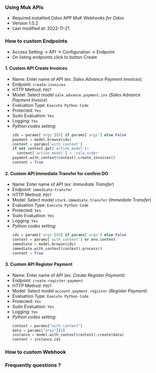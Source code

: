 ### Using Muk APIs
- Required instatlled Odoo APP *MuK Webhooks for Odoo*
- Version 1.0.2
- Last modified at: 2022-11-21

### How to custom Endpoints
- Access Setting -> API -> Configuration -> Endpoint
- On listing endpoints click to button Create
#### 1. Custom API Create Invoices
- Name: Enter name of API (ex: _Sales Advance Payment Invoices_)
- Endpoint: `create-invoices`
- HTTP Method: `POST`
- Model: Select model `sale.advance.payment.inv` (_Sales Advance Payment Invoice_)
- Evaluation Type: `Execute Python Code`
- Protected: `Yes`
- Sudo Evaluation: `Yes`
- Logging: `Yes`
- *Python codes setting*:
    ```python
    ids = params['args'][0] if params['args'] else False
    payment = model.browse(ids)
    context = params['with_context']
    if not context.get('active_model'):
      context['active_model'] = 'sale.order'
    payment.with_context(context).create_invoices()
    content = True
    ```
#### 2. Custom API Immediate Transfer for confirm DO
- Name: Enter name of API  (ex: _Immediate Transfer_)
- Endpoint: `immediate-transfer`
- HTTP Method: `POST`
- Model: Select model `stock.immediate.transfer` (_Immediate Transfer_)
- Evaluation Type: `Execute Python Code`
- Protected: `Yes`
- Sudo Evaluation: `Yes`
- Logging: `Yes`
- *Python codes setting*:
    ```python
    ids = params['args'][0] if params['args'] else False
    context = params['with_context'] or env.context
    immediate = model.browse(ids)
    immediate.with_context(context).process()
    content = True
    ```
#### 3. Custom API Register Payment
- Name: Enter name of API  (ex: _Create Register Payment_)
- Endpoint: `create-register-payment`
- HTTP Method: `POST`
- Model: Select model `account.payment.register` (_Register Payment_)
- Evaluation Type: `Execute Python Code`
- Protected: `Yes`
- Sudo Evaluation: `Yes`
- Logging: `Yes`
- *Python codes setting*:
    ```python
    context = params["with_context"]
    data = params["args"][0]
    instance = model.with_context(context).create(data)
    content = instance.ids
    ```
  
### How to custom Webhook

### Frequently questions ?
